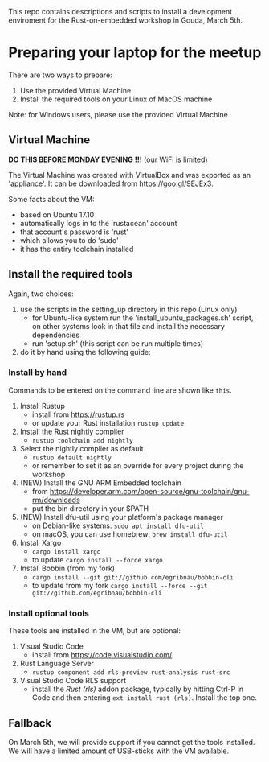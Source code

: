 This repo contains descriptions and scripts to install a development enviroment for the Rust-on-embedded workshop in Gouda, March 5th. 

# Preparing your laptop for the meetup

There are two ways to prepare:
1. Use the provided Virtual Machine 
2. Install the required tools on your Linux of MacOS machine

Note: for Windows users, please use the provided Virtual Machine

## Virtual Machine

__DO THIS BEFORE MONDAY EVENING !!!__  (our WiFi is limited)


The Virtual Machine was created with VirtualBox and was exported as an 'appliance'. 
It can be downloaded from https://goo.gl/9EJEx3.

Some facts about the VM:
* based on Ubuntu 17.10
* automatically logs in to the 'rustacean' account
* that account's password is 'rust'
* which allows you to do 'sudo'
* it has the entiry toolchain installed

  
## Install the required tools

Again, two choices:
1. use the scripts in the setting_up directory in this repo (Linux only)
    * for Ubuntu-like system run the 'install_ubuntu_packages.sh' script, on other systems look in that file and install the necessary dependencies
    * run 'setup.sh' (this script can be run multiple times)
2. do it by hand using the following guide:

### Install by hand
Commands to be entered on the command line are shown like `this`.

1. Install Rustup
    * install from https://rustup.rs
    * or update your Rust installation `rustup update`
2. Install the Rust nightly compiler 
    * `rustup toolchain add nightly`
3. Select the nightly compiler as default 
    * `rustup default nightly`
    * or remember to set it as an override for every project during the workshop
4. (NEW) Install the GNU ARM Embedded toolchain
    * from https://developer.arm.com/open-source/gnu-toolchain/gnu-rm/downloads
    * put the bin directory in your $PATH
5. (NEW) Install dfu-util using your platform's package manager
    * on Debian-like systems: `sudo apt install dfu-util`
    * on macOS, you can use homebrew: `brew install dfu-util`
6. Install Xargo 
    * `cargo install xargo`
    * to update `cargo install --force xargo`
7. Install Bobbin (from my fork) 
    * `cargo install --git git://github.com/egribnau/bobbin-cli`
    * to update from my fork `cargo install --force --git git://github.com/egribnau/bobbin-cli`

### Install optional tools

These tools are installed in the VM, but are optional:

1. Visual Studio Code 
    * install from https://code.visualstudio.com/
2. Rust Language Server 
    * `rustup component add rls-preview rust-analysis rust-src`
3. Visual Studio Code RLS support
    * install the _Rust (rls)_ addon package, typically by hitting Ctrl-P in Code and then entering `ext install rust (rls)`.
    Install the top one. 
    
    
## Fallback
On March 5th, we will provide support if you cannot get the tools installed. 
We will have a limited amount of USB-sticks with the VM available. 


